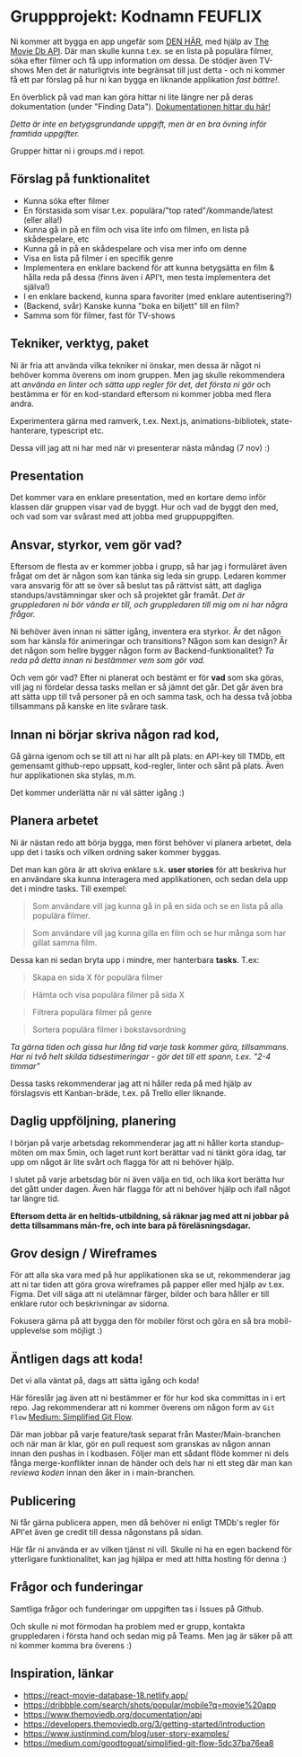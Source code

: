 # Gruppprojekt: Kodnamn FEUFLIX
Ni kommer att bygga en app ungefär som [DEN HÄR](https://react-movie-database-18.netlify.app/), med hjälp av [The Movie Db API](https://developers.themoviedb.org/3/getting-started/introduction). Där man skulle kunna t.ex. se en lista på populära filmer, söka efter filmer och få upp information om dessa. De stödjer även TV-shows  Men det är naturligtvis inte begränsat till just detta - och ni kommer få ett par förslag på hur ni kan bygga en liknande applikation *fast bättre!*.

En överblick på vad man kan göra hittar ni lite längre ner på deras dokumentation (under "Finding Data"). [Dokumentationen hittar du här!](https://www.themoviedb.org/documentation/api)

*Detta är inte en betygsgrundande uppgift, men är en bra övning inför framtida uppgifter.* 

Grupper hittar ni i groups.md i repot.

## Förslag på funktionalitet
- Kunna söka efter filmer
- En förstasida som visar t.ex. populära/"top rated"/kommande/latest (eller alla!)
- Kunna gå in på en film och visa lite info om filmen, en lista på skådespelare, etc
- Kunna gå in på en skådespelare och visa mer info om denne
- Visa en lista på filmer i en specifik genre
- Implementera en enklare backend för att kunna betygsätta en film & hålla reda på dessa (finns även i API't, men testa implementera det själva!)
- I en enklare backend, kunna spara favoriter (med enklare autentisering?)
- (Backend, svår) Kanske kunna "boka en biljett" till en film?
- Samma som för filmer, fast för TV-shows

## Tekniker, verktyg, paket
Ni är fria att använda vilka tekniker ni önskar, men dessa är något ni behöver komma överens om inom gruppen. Men jag skulle rekommendera att *använda en linter och sätta upp regler för det, det första ni gör* och bestämma er för en kod-standard eftersom ni kommer jobba med flera andra.

Experimentera gärna med ramverk, t.ex. Next.js, animations-bibliotek, state-hanterare, typescript etc.

Dessa vill jag att ni har med när vi presenterar nästa måndag (7 nov) :)

## Presentation
Det kommer vara en enklare presentation, med en kortare demo inför klassen där gruppen visar vad de byggt. Hur och vad de byggt den med, och vad som var svårast med att jobba med gruppuppgiften.

## Ansvar, styrkor, vem gör vad?
Eftersom de flesta av er kommer jobba i grupp, så har jag i formuläret även frågat om det är någon som kan tänka sig leda sin grupp. Ledaren kommer vara ansvarig för att se över så beslut tas på rättvist sätt, att dagliga standups/avstämningar sker och så projektet går framåt. *Det är gruppledaren ni bör vända er till, och gruppledaren till mig om ni har några frågor.*

Ni behöver även innan ni sätter igång, inventera era styrkor. Är det någon som har känsla för animeringar och transitions? Någon som kan design? Är det någon som hellre bygger någon form av Backend-funktionalitet? *Ta reda på detta innan ni bestämmer vem som gör vad.*

Och vem gör vad? Efter ni planerat och bestämt er för **vad** som ska göras, vill jag ni fördelar dessa tasks mellan er så jämnt det går. Det går även bra att sätta upp till två personer på en och samma task, och ha dessa två jobba tillsammans på kanske en lite svårare task.

## Innan ni börjar skriva någon rad kod,
Gå gärna igenom och se till att ni har allt på plats: en API-key till TMDb, ett gemensamt github-repo uppsatt, kod-regler, linter och sånt på plats. Även hur applikationen ska stylas, m.m.

Det kommer underlätta när ni väl sätter igång :)

## Planera arbetet
Ni är nästan redo att börja bygga, men först behöver vi planera arbetet, dela upp det i tasks och vilken ordning saker kommer byggas.

Det man kan göra är att skriva enklare s.k. **user stories** för att beskriva hur en användare ska kunna interagera med applikationen, och sedan dela upp det i mindre tasks. Till exempel:

> Som användare vill jag kunna gå in på en sida och se en lista på alla populära filmer.

> Som användare vill jag kunna gilla en film och se hur många som har gillat samma film.

Dessa kan ni sedan bryta upp i mindre, mer hanterbara **tasks**. T.ex:

> Skapa en sida X för populära filmer

> Hämta och visa populära filmer på sida X

> Filtrera populära filmer på genre

> Sortera populära filmer i bokstavsordning

*Ta gärna tiden och gissa hur lång tid varje task kommer göra, tillsammans. Har ni två helt skilda tidsestimeringar - gör det till ett spann, t.ex. "2-4 timmar"*

Dessa tasks rekommenderar jag att ni håller reda på med hjälp av förslagsvis ett Kanban-bräde, t.ex. på Trello eller liknande. 

## Daglig uppföljning, planering
I början på varje arbetsdag rekommenderar jag att ni håller korta standup-möten om max 5min, och laget runt kort berättar vad ni tänkt göra idag, tar upp om något är lite svårt och flagga för att ni behöver hjälp. 

I slutet på varje arbetsdag bör ni även välja en tid, och lika kort berätta hur det gått under dagen. Även här flagga för att ni behöver hjälp och ifall något tar längre tid.

**Eftersom detta är en heltids-utbildning, så räknar jag med att ni jobbar på detta tillsammans mån-fre, och inte bara på föreläsningsdagar.**

## Grov design / Wireframes
För att alla ska vara med på hur applikationen ska se ut, rekommenderar jag att ni tar tiden att göra grova wireframes på papper eller med hjälp av t.ex. Figma. Det vill säga att ni utelämnar färger, bilder och bara håller er till enklare rutor och beskrivningar av sidorna.

Fokusera gärna på att bygga den för mobiler först och göra en så bra mobil-upplevelse som möjligt :)

## Äntligen dags att koda!
Det vi alla väntat på, dags att sätta igång och koda! 

Här föreslår jag även att ni bestämmer er för hur kod ska committas in i ert repo. Jag rekommenderar att ni kommer överens om någon form av `Git Flow` [Medium: Simplified Git Flow](https://medium.com/goodtogoat/simplified-git-flow-5dc37ba76ea8). 

Där man jobbar på varje feature/task separat från Master/Main-branchen och när man är klar, gör en pull request som granskas av någon annan innan den pushas in i kodbasen. Följer man ett sådant flöde kommer ni dels fånga merge-konflikter innan de händer och dels har ni ett steg där man kan *reviewa koden* innan den åker in i main-branchen.

## Publicering
Ni får gärna publicera appen, men då behöver ni enligt TMDb's regler för API'et även ge credit till dessa någonstans på sidan. 

Här får ni använda er av vilken tjänst ni vill. Skulle ni ha en egen backend för ytterligare funktionalitet, kan jag hjälpa er med att hitta hosting för denna :)

## Frågor och funderingar
Samtliga frågor och funderingar om uppgiften tas i Issues på Github.

Och skulle ni mot förmodan ha problem med er grupp, kontakta gruppledaren i första hand och sedan mig på Teams. Men jag är säker på att ni kommer komma bra överens :)

## Inspiration, länkar

- https://react-movie-database-18.netlify.app/
- https://dribbble.com/search/shots/popular/mobile?q=movie%20app
- https://www.themoviedb.org/documentation/api
- https://developers.themoviedb.org/3/getting-started/introduction
- https://www.justinmind.com/blog/user-story-examples/
- https://medium.com/goodtogoat/simplified-git-flow-5dc37ba76ea8